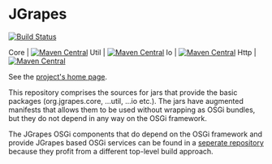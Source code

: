 JGrapes
=======

[![Build Status](https://travis-ci.org/mnlipp/jgrapes.svg?branch=master)](https://travis-ci.org/mnlipp/jgrapes)

Core | [![Maven Central](https://img.shields.io/maven-central/v/org.jgrapes/org.jgrapes.core.svg)](http://search.maven.org/#search%7Cga%7C1%7Ca%3A%22org.jgrapes.core%22)
Util | [![Maven Central](https://img.shields.io/maven-central/v/org.jgrapes/org.jgrapes.util.svg)](http://search.maven.org/#search%7Cga%7C1%7Ca%3A%22org.jgrapes.util%22)
Io   | [![Maven Central](https://img.shields.io/maven-central/v/org.jgrapes/org.jgrapes.io.svg)](http://search.maven.org/#search%7Cga%7C1%7Ca%3A%22org.jgrapes.io%22)
Http | [![Maven Central](https://img.shields.io/maven-central/v/org.jgrapes/org.jgrapes.http.svg)](http://search.maven.org/#search%7Cga%7C1%7Ca%3A%22org.jgrapes.http%22)

See the [project's home page](http://mnlipp.github.io/jgrapes/).

This repository comprises the sources for jars that provide the basic
packages (org.jgrapes.core, ...util, ...io etc.). The jars have augmented
manifests that allows them to be used without wrapping as OSGi bundles, 
but they do not depend in any way on the OSGi framework.
    
The JGrapes OSGi components that do depend on the OSGi framework and 
provide JGrapes based OSGi services can be found in a
[seperate repository](https://github.com/mnlipp/jgrapes-osgi) because
they profit from a different top-level build approach. 
